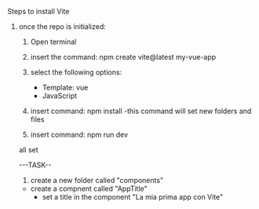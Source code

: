 Steps to install Vite

1. once the repo is initialized:

    1. Open terminal
    2. insert the command: npm create vite@latest my-vue-app
    3. select the following options:
        - Template: vue
        - JavaScript
    
    4. insert command: npm install 
        -this command will set new folders and files
    5. insert command: npm run dev


    all set

    ---TASK-- 
    1. create a new folder called "components"
     - create a compnent called "AppTitle"
        - set a title in the component "La mia prima app con Vite"